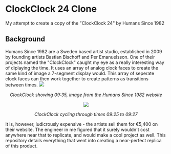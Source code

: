 # ClockClock 24 Clone
My attempt to create a copy of the "ClockClock 24" by Humans Since 1982

## Background
Humans Since 1982 are a Sweden based artist studio, established in 2009 by founding artists Bastian Bischoff and Per Emanuelsson. One of their projects named the "ClockClock" caught my eye as a really interesting way of diplaying the time. It uses an array of analog clock faces to create the same kind of image a 7-segment display would. This array of seperate clock faces can then work together to create patterns as transitions between times.
![](images/Humans_Since_1982_clockclockfront.png)
<p align="center"><em>
	ClockClock showing 09:35, image from the Humans Since 1982 website
</em></p>

<p align="center">
  <img src="images/Humans_Since_1982_ClockClock24_video.gif"/>
</p>
<p align="center"><em>
	ClockClock cycling through times 09:25 to 09:27
</em></p>

It is, however, ludicrously expensive - the artists sell them for €5,400 on their website. The engineer in me figured that it surely wouldn't cost anywhere near that to replicate, and would make a cool project as well. This repository details everything that went into creating a near-perfect replica of this product.
